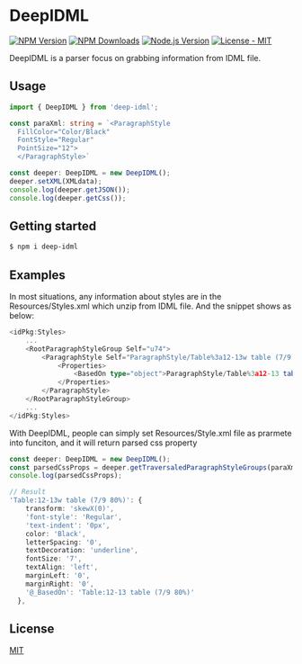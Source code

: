 # DeepIDML

[![NPM Version][npm-image]][npm-url]
[![NPM Downloads][downloads-image]][downloads-url]
[![Node.js Version][node-version-image]][node-version-url]
[![License - MIT](https://img.shields.io/badge/License-MIT-2ea44f?logo=license)](LICENSE)

DeepIDML is a parser focus on grabbing information from IDML file.

## Usage
```ts
import { DeepIDML } from 'deep-idml';

const paraXml: string = `<ParagraphStyle 
  FillColor="Color/Black" 
  FontStyle="Regular" 
  PointSize="12"> 
  </ParagraphStyle>`

const deeper: DeepIDML = new DeepIDML();
deeper.setXML(XMLdata);
console.log(deeper.getJSON());
console.log(deeper.getCss());

```

## Getting started

```sh
$ npm i deep-idml
```

## Examples
In most situations, any information about styles are in the Resources/Styles.xml which unzip from IDML file.
And the snippet shows as below:
```ts
<idPkg:Styles>
	...
	<RootParagraphStyleGroup Self="u74">
    	<ParagraphStyle Self="ParagraphStyle/Table%3a12-13w table (7/9 80%25)" Name="Table:12-13w table (7/9 80%)">
	        <Properties>
            	<BasedOn type="object">ParagraphStyle/Table%3a12-13 table (7/9 80%25)</BasedOn>
            </Properties>
        </ParagraphStyle>
    </RootParagraphStyleGroup>
    ...
</idPkg:Styles>
```

With DeepIDML, people can simply set Resources/Style.xml file as prarmete into funciton, and it will return parsed css property
```ts
const deeper: DeepIDML = new DeepIDML();
const parsedCssProps = deeper.getTraversaledParagraphStyleGroups(paraXml);
console.log(parsedCssProps);

// Result 
'Table:12-13w table (7/9 80%)': {
    transform: 'skewX(0)',
    'font-style': 'Regular',
    'text-indent': '0px',
    color: 'Black',
    letterSpacing: '0',
    textDecoration: 'underline',
    fontSize: '7',
    textAlign: 'left',
    marginLeft: '0',
    marginRight: '0',
    '@_BasedOn': 'Table:12-13 table (7/9 80%)'
  },
```


## License

[MIT](LICENSE)

[npm-image]: https://img.shields.io/npm/v/deep-idml.svg?logo=npm
[npm-url]: https://www.npmjs.com/package/deep-idml
[node-version-image]: https://img.shields.io/node/v/deep-idml.svg?logo=node.js
[node-version-url]: https://nodejs.org/en/download
[downloads-image]: https://img.shields.io/npm/dm/deep-idml.svg
[downloads-url]: https://npmjs.org/package/deep-idml